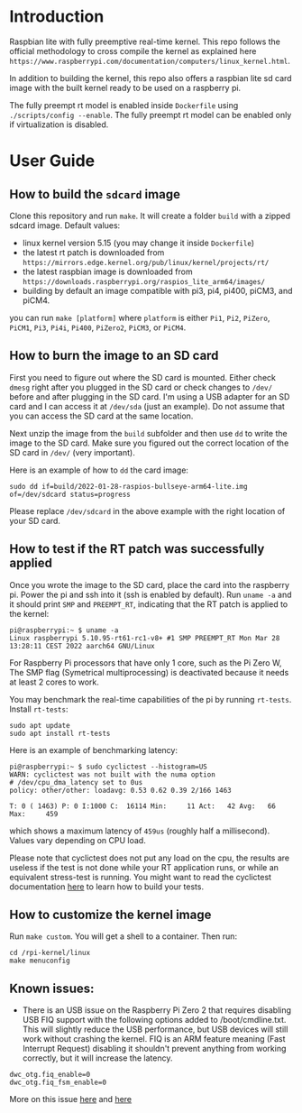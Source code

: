 # Introduction

Raspbian lite with fully preemptive real-time kernel. This repo follows the official methodology to cross compile the kernel as explained here `https://www.raspberrypi.com/documentation/computers/linux_kernel.html`.

In addition to building the kernel, this repo also offers a raspbian lite sd card image with the built kernel ready to be used on a raspberry pi.

The fully preempt rt model is enabled inside `Dockerfile` using `./scripts/config --enable`. The fully preempt rt model can be enabled only if virtualization is disabled.

# User Guide

## How to build the `sdcard` image

Clone this repository and run `make`. It will create a folder `build` with a zipped sdcard image. Default values:
- linux kernel version 5.15 (you may change it inside `Dockerfile`)
- the latest rt patch is downloaded from `https://mirrors.edge.kernel.org/pub/linux/kernel/projects/rt/`
- the latest raspbian image is downloaded from `https://downloads.raspberrypi.org/raspios_lite_arm64/images/`
- building by default an image compatible with pi3, pi4, pi400, piCM3, and piCM4.

you can run `make [platform]` where `platform` is either `Pi1`, `Pi2`, `PiZero`, `PiCM1`, `Pi3`, `Pi4i`, `Pi400`, `PiZero2`, `PiCM3`, or `PiCM4`.

## How to burn the image to an SD card

First you need to figure out where the SD card is mounted. Either check `dmesg` right after you plugged in the SD card or check changes to `/dev/` before and after plugging in the SD card. I'm using a USB adapter for an SD card and I can access it at `/dev/sda` (just an example). Do not assume that you can access the SD card at the same location.

Next unzip the image from the `build` subfolder and then use `dd` to write the image to the SD card. Make sure you figured out the correct location of the SD card in `/dev/` (very important). 

Here is an example of how to `dd` the card image:
```
sudo dd if=build/2022-01-28-raspios-bullseye-arm64-lite.img of=/dev/sdcard status=progress
```

Please replace `/dev/sdcard` in the above example with the right location of your SD card.

## How to test if the RT patch was successfully applied

Once you wrote the image to the SD card, place the card into the raspberry pi. Power the pi and ssh into it (ssh is enabled by default). Run `uname -a` and it should print `SMP` and `PREEMPT_RT`, indicating that the RT patch is applied to the kernel:
```
pi@raspberrypi:~ $ uname -a
Linux raspberrypi 5.10.95-rt61-rc1-v8+ #1 SMP PREEMPT_RT Mon Mar 28 13:28:11 CEST 2022 aarch64 GNU/Linux
```
For Raspberry Pi processors that have only 1 core, such as the Pi Zero W, The SMP flag (Symetrical multiprocessing) is deactivated because it needs at least 2 cores to work.

You may benchmark the real-time capabilities of the pi by running `rt-tests`. Install `rt-tests`:
```
sudo apt update
sudo apt install rt-tests
```

Here is an example of benchmarking latency:
```
pi@raspberrypi:~ $ sudo cyclictest --histogram=US
WARN: cyclictest was not built with the numa option
# /dev/cpu_dma_latency set to 0us
policy: other/other: loadavg: 0.53 0.62 0.39 2/166 1463          

T: 0 ( 1463) P: 0 I:1000 C:  16114 Min:     11 Act:   42 Avg:   66 Max:     459
```
which shows a maximum latency of `459us` (roughly half a millisecond). Values vary depending on CPU load.

Please note that cyclictest does not put any load on the cpu, the results are useless if the test is not done while your RT application runs, or while an equivalent stress-test is running. You might want to read the cyclictest documentation [here](https://wiki.linuxfoundation.org/realtime/documentation/howto/tools/cyclictest/start) to learn how to build your tests.

## How to customize the kernel image

Run `make custom`. You will get a shell to a container. Then run:
```
cd /rpi-kernel/linux
make menuconfig
```

## Known issues:
- There is an USB issue on the Raspberry Pi Zero 2 that requires disabling USB FIQ support with the following options added to /boot/cmdline.txt. This will slightly reduce the USB performance, but USB devices will still work without crashing the kernel. FIQ is an ARM feature meaning (Fast Interrupt Request) disabling it shouldn't prevent anything from working correctly, but it will increase the latency.
```
dwc_otg.fiq_enable=0
dwc_otg.fiq_fsm_enable=0
```
More on this issue [here](https://wiki.linuxfoundation.org/realtime/documentation/known_limitations) and [here](https://www.osadl.org/Single-View.111+M5c03315dc57.0.html)

